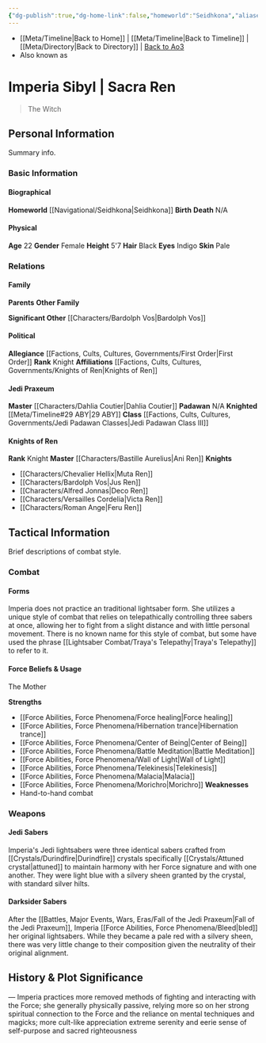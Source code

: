 ```yaml
---
{"dg-publish":true,"dg-home-link":false,"homeworld":"Seidhkona","aliases":["Sacra Ren"],"class":"Padawan Class III","rank":"Jedi Knight","form":"N/A","status":"Fallen","tags":["character","fallenjedi","firstorder","knightsofren","jedipraxeum","jediknight","forcesensitive","unfinished","trayas"],"permalink":"/characters/imperia-sibyl/","dgHomeLink":false,"dgPassFrontmatter":true}
---
```


- [[Meta/Timeline\|Back to Home]] | [[Meta/Timeline\|Back to Timeline]] | [[Meta/Directory\|Back to Directory]] | [Back to Ao3](https://archiveofourown.org/works/19334440/chapters/45992584)
- Also known as

# Imperia Sibyl | Sacra Ren
>The Witch

## Personal Information
Summary info.

### Basic Information

#### Biographical
**Homeworld** [[Navigational/Seidhkona\|Seidhkona]]
**Birth** 
**Death** N/A

#### Physical
**Age** 22
**Gender** Female 
**Height** 5'7
**Hair** Black
**Eyes** Indigo
**Skin** Pale

### Relations

#### Family
**Parents** 
**Other Family**

**Significant Other** [[Characters/Bardolph Vos\|Bardolph Vos]]

#### Political
**Allegiance** [[Factions, Cults, Cultures, Governments/First Order\|First Order]]
**Rank** Knight
**Affiliations** [[Factions, Cults, Cultures, Governments/Knights of Ren\|Knights of Ren]]

#### Jedi Praxeum
**Master** [[Characters/Dahlia Coutier\|Dahlia Coutier]]
**Padawan** N/A
**Knighted** [[Meta/Timeline#29 ABY\|29 ABY]]
**Class** [[Factions, Cults, Cultures, Governments/Jedi Padawan Classes\|Jedi Padawan Class III]]

#### Knights of Ren
**Rank** Knight
**Master** [[Characters/Bastille Aurelius\|Ani Ren]]
**Knights**
- [[Characters/Chevalier Hellix\|Muta Ren]]
- [[Characters/Bardolph Vos\|Jus Ren]]
- [[Characters/Alfred Jonnas\|Deco Ren]]
- [[Characters/Versailles Cordelia\|Victa Ren]]
- [[Characters/Roman Ange\|Feru Ren]]

## Tactical Information
Brief descriptions of combat style.

### Combat

#### Forms
Imperia does not practice an traditional lightsaber form. She utilizes a unique style of combat that relies on telepathically controlling three sabers at once, allowing her to fight from a slight distance and with little personal movement. There is no known name for this style of combat, but some have used the phrase [[Lightsaber Combat/Traya's Telepathy\|Traya's Telepathy]] to refer to it. 

#### Force Beliefs & Usage
The Mother

**Strengths**
- [[Force Abilities, Force Phenomena/Force healing\|Force healing]]
- [[Force Abilities, Force Phenomena/Hibernation trance\|Hibernation trance]]
- [[Force Abilities, Force Phenomena/Center of Being\|Center of Being]]
- [[Force Abilities, Force Phenomena/Battle Meditation\|Battle Meditation]]
- [[Force Abilities, Force Phenomena/Wall of Light\|Wall of Light]]
- [[Force Abilities, Force Phenomena/Telekinesis\|Telekinesis]]
- [[Force Abilities, Force Phenomena/Malacia\|Malacia]]
- [[Force Abilities, Force Phenomena/Morichro\|Morichro]]
**Weaknesses**
- Hand-to-hand combat

### Weapons

#### Jedi Sabers
Imperia's Jedi lightsabers were three identical sabers crafted from [[Crystals/Durindfire\|Durindfire]] crystals specifically [[Crystals/Attuned crystal\|attuned]] to maintain harmony with her Force signature and with one another. They were light blue with a silvery sheen granted by the crystal, with standard silver hilts. 

#### Darksider Sabers
After the [[Battles, Major Events, Wars, Eras/Fall of the Jedi Praxeum\|Fall of the Jedi Praxeum]], Imperia [[Force Abilities, Force Phenomena/Bleed\|bled]] her original lightsabers. While they became a pale red with a silvery sheen, there was very little change to their composition given the neutrality of their original alignment. 

## History & Plot Significance
— Imperia practices more removed methods of fighting and interacting with the Force; she generally physically passive, relying more so on her strong spiritual connection to the Force and the reliance on mental techniques and magicks; more cult-like appreciation
extreme serenity and eerie sense of self-purpose and sacred righteousness